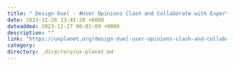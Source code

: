 ```yaml
---
title: " Design Duel - #User Opinions Clash and Collaborate with Expert Craftsmanship! ✨"
date: 2023-12-26 13:45:20 +0000
dateadded: 2023-12-27 00:01:09 +0000
description: ""
link: "https://uxplanet.org/design-duel-user-opinions-clash-and-collaborate-with-expert-craftsmanship-76a61d15e4fa?source=rss----819cc2aaeee0---4"
category:
directory: _directory/ux-planet.md
---
```

